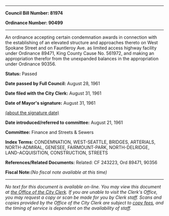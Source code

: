 

********

**Council Bill Number: 81974**
   
**Ordinance Number: 90499**
********

 An ordinance accepting certain condemnation awards in connection with the establishing of an elevated structure and approaches thereto on West Spokane Street and on Fauntleroy Ave. as limited access highway facility under Ordinance 89471, King County Cause No. 561972, and making an appropriation therefor from the unexpanded balances in the appropriation under Ordinance 90356.

**Status:** Passed
   
**Date passed by Full Council:** August 28, 1961
   
**Date filed with the City Clerk:** August 31, 1961
   
**Date of Mayor's signature:** August 31, 1961
   
[(about the signature date)](/~public/approvaldate.htm)
   
   
   
**Date introduced/referred to committee:** August 21, 1961
   
**Committee:** Finance and Streets & Sewers
   
   
**Index Terms:** CONDEMNATION, WEST-SEATTLE, BRIDGES, ARTERIALS, NORTH-ADMIRAL, GENESEE, FAIRMOUNT-PARK, NORTH-DELRIDGE, LAND-ACQUISITION, CONSTRUCTION, STREETS

**References/Related Documents:** Related: CF 243223, Ord 89471, 90356

**Fiscal Note:**_(No fiscal note available at this time)_
********

_No text for this document is available on-line. You may view this document at [the Office of the City Clerk](http://www.seattle.gov/leg/clerk/contactUs.htm). If you are unable to visit the Clerk's Office, you may request a copy or scan be made for you by Clerk staff. Scans and copies provided by the Office of the City Clerk are subject to [copy fees](http://clerk.seattle.gov/~public/clerkfees.htm), and the timing of service is dependent on the availability of staff._

